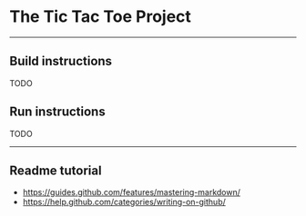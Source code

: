# The Tic Tac Toe Project

-----------------------------------------------------------------------------------

## Build instructions

TODO

## Run instructions

TODO

-----------------------------------------------------------------------------------

## Readme tutorial

- https://guides.github.com/features/mastering-markdown/
- https://help.github.com/categories/writing-on-github/
